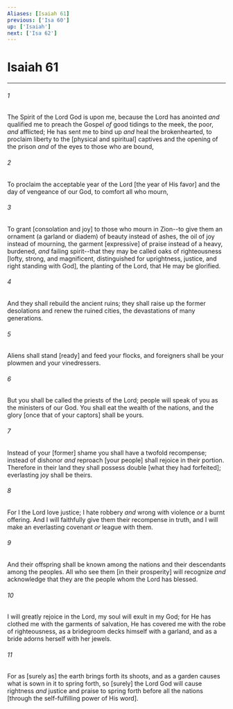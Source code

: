 ```yaml
---
Aliases: [Isaiah 61]
previous: ['Isa 60']
up: ['Isaiah']
next: ['Isa 62']
---
```

# Isaiah 61

***














###### 1 






The Spirit of the Lord God is upon me, because the Lord has anointed _and_ qualified me to preach the Gospel _of_ good tidings to the meek, the poor, _and_ afflicted; He has sent me to bind up _and_ heal the brokenhearted, to proclaim liberty to the [physical and spiritual] captives and the opening of the prison _and_ of the eyes to those who are bound, 













###### 2 






To proclaim the acceptable year of the Lord [the year of His favor] and the day of vengeance of our God, to comfort all who mourn, 













###### 3 






To grant [consolation and joy] to those who mourn in Zion--to give them an ornament (a garland or diadem) of beauty instead of ashes, the oil of joy instead of mourning, the garment [expressive] of praise instead of a heavy, burdened, _and_ failing spirit--that they may be called oaks of righteousness [lofty, strong, and magnificent, distinguished for uprightness, justice, and right standing with God], the planting of the Lord, that He may be glorified. 













###### 4 






And they shall rebuild the ancient ruins; they shall raise up the former desolations and renew the ruined cities, the devastations of many generations. 













###### 5 






Aliens shall stand [ready] and feed your flocks, and foreigners shall be your plowmen and your vinedressers. 













###### 6 






But you shall be called the priests of the Lord; people will speak of you as the ministers of our God. You shall eat the wealth of the nations, and the glory [once that of your captors] shall be yours. 













###### 7 






Instead of your [former] shame you shall have a twofold recompense; instead of dishonor _and_ reproach [your people] shall rejoice in their portion. Therefore in their land they shall possess double [what they had forfeited]; everlasting joy shall be theirs. 













###### 8 






For I the Lord love justice; I hate robbery _and_ wrong with violence _or_ a burnt offering. And I will faithfully give them their recompense in truth, and I will make an everlasting covenant _or_ league with them. 













###### 9 






And their offspring shall be known among the nations and their descendants among the peoples. All who see them [in their prosperity] will recognize _and_ acknowledge that they are the people whom the Lord has blessed. 













###### 10 






I will greatly rejoice in the Lord, my soul will exult in my God; for He has clothed me with the garments of salvation, He has covered me with the robe of righteousness, as a bridegroom decks himself with a garland, and as a bride adorns herself with her jewels. 













###### 11 






For as [surely as] the earth brings forth its shoots, and as a garden causes what is sown in it to spring forth, so [surely] the Lord God will cause rightness _and_ justice and praise to spring forth before all the nations [through the self-fulfilling power of His word].
